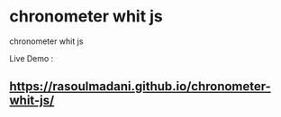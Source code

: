 # chronometer whit js
 chronometer whit js

Live Demo : 
 ## https://rasoulmadani.github.io/chronometer-whit-js/
